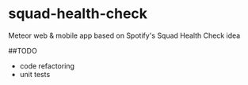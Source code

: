# squad-health-check
Meteor web &amp; mobile app based on Spotify's Squad Health Check idea

##TODO
- code refactoring
- unit tests
